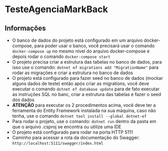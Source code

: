 # TesteAgenciaMarkBack

## Informações
- O banco de dados do projeto está configurado em um arquivo docker-compose, para poder usar o banco, você precisará usar o comando `docker-compose up` no mesmo nível do arquivo docker-compose e depois rodar o comando `docker-compose start`
- O projeto precisa criar a estrutura das tabelas no banco de dados, para isso use o comando: `dotnet ef migrations add "MigrationName"` para rodar as migrações e criar a estrutura no banco de dados
- O projeto está configurado para fazer seed no banco de dados (mockar alguns dados de teste) então após criar as migrations, você deve executar o comando `dotnet ef database update` para de fato executar as instruções SQL no banc, criar a estrutura das tabelas e fazer o seed dos dados
- **ATENÇÂO** para executar os 2 procedimentos acima, você deve ter a ferramenta do Entity Framework instalada na sua máquina, caso não tenha, use o comando `dotnet tool install --global dotnet-ef`
- Para rodar o projeto, use o comando: `dotnet run` dentro da pasta em que o arquivo .csproj se encontra ou utilize uma IDE
- O projeto está configurado para rodar na porta HTTP 5111
- Caminho para acessar a rota da documentação do Swagger: `http://localhost:5111/swagger/index.html`
